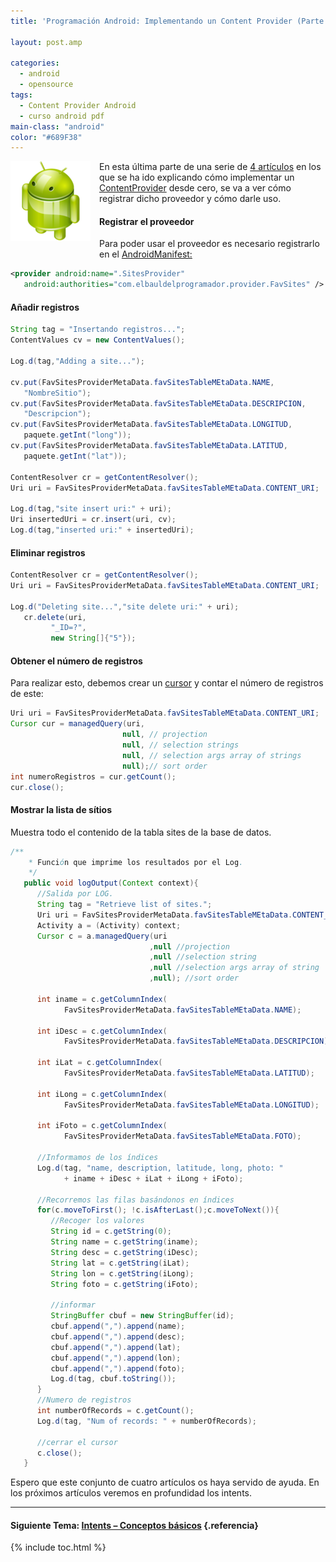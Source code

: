 ```yaml
---
title: 'Programación Android: Implementando un Content Provider (Parte 4)'

layout: post.amp

categories:
  - android
  - opensource
tags:
  - Content Provider Android
  - curso android pdf
main-class: "android"
color: "#689F38"
---
```

<div class="separator" style="clear: both; text-align: center;">
  <img border="0" src="/assets/img/2013/07/iconoAndroid.png" style="clear:left; float:left;margin-right:1em; margin-bottom:1em" />
</div>

En esta última parte de una serie de [4 artículos][1] en los que se ha ido explicando cómo implementar un [ContentProvider][2] desde cero, se va a ver cómo registrar dicho proveedor y cómo darle uso.

#### Registrar el proveedor

Para poder usar el proveedor es necesario registrarlo en el [AndroidManifest:][3]

```xml
<provider android:name=".SitesProvider"
   android:authorities="com.elbauldelprogramador.provider.FavSites" />

```


<!--ad-->

#### Añadir registros

```java
String tag = "Insertando registros...";
ContentValues cv = new ContentValues();

Log.d(tag,"Adding a site...");

cv.put(FavSitesProviderMetaData.favSitesTableMEtaData.NAME,
   "NombreSitio");
cv.put(FavSitesProviderMetaData.favSitesTableMEtaData.DESCRIPCION,
   "Descripcion");
cv.put(FavSitesProviderMetaData.favSitesTableMEtaData.LONGITUD,
   paquete.getInt("long"));
cv.put(FavSitesProviderMetaData.favSitesTableMEtaData.LATITUD,
   paquete.getInt("lat"));

ContentResolver cr = getContentResolver();
Uri uri = FavSitesProviderMetaData.favSitesTableMEtaData.CONTENT_URI;

Log.d(tag,"site insert uri:" + uri);
Uri insertedUri = cr.insert(uri, cv);
Log.d(tag,"inserted uri:" + insertedUri);

```

#### Eliminar registros

```java
ContentResolver cr = getContentResolver();
Uri uri = FavSitesProviderMetaData.favSitesTableMEtaData.CONTENT_URI;

Log.d("Deleting site...","site delete uri:" + uri);
   cr.delete(uri,
         "_ID=?",
         new String[]{"5"});

```

#### Obtener el número de registros

Para realizar esto, debemos crear un [cursor][4] y contar el número de registros de este:

```java
Uri uri = FavSitesProviderMetaData.favSitesTableMEtaData.CONTENT_URI;
Cursor cur = managedQuery(uri,
                         null, // projection
                         null, // selection strings
                         null, // selection args array of strings
                         null);// sort order
int numeroRegistros = cur.getCount();
cur.close();

```

#### Mostrar la lista de sítios

Muestra todo el contenido de la tabla sites de la base de datos.

```java
/**
    * Función que imprime los resultados por el Log.
    */
   public void logOutput(Context context){
      //Salida por LOG.
      String tag = "Retrieve list of sites.";
      Uri uri = FavSitesProviderMetaData.favSitesTableMEtaData.CONTENT_URI;
      Activity a = (Activity) context;
      Cursor c = a.managedQuery(uri
                               ,null //projection
                               ,null //selection string
                               ,null //selection args array of string
                               ,null); //sort order

      int iname = c.getColumnIndex(
            FavSitesProviderMetaData.favSitesTableMEtaData.NAME);

      int iDesc = c.getColumnIndex(
            FavSitesProviderMetaData.favSitesTableMEtaData.DESCRIPCION);

      int iLat = c.getColumnIndex(
            FavSitesProviderMetaData.favSitesTableMEtaData.LATITUD);

      int iLong = c.getColumnIndex(
            FavSitesProviderMetaData.favSitesTableMEtaData.LONGITUD);

      int iFoto = c.getColumnIndex(
            FavSitesProviderMetaData.favSitesTableMEtaData.FOTO);

      //Informamos de los índices
      Log.d(tag, "name, description, latitude, long, photo: "
            + iname + iDesc + iLat + iLong + iFoto);

      //Recorremos las filas basándonos en índices
      for(c.moveToFirst(); !c.isAfterLast();c.moveToNext()){
         //Recoger los valores
         String id = c.getString(0);
         String name = c.getString(iname);
         String desc = c.getString(iDesc);
         String lat = c.getString(iLat);
         String lon = c.getString(iLong);
         String foto = c.getString(iFoto);

         //informar
         StringBuffer cbuf = new StringBuffer(id);
         cbuf.append(",").append(name);
         cbuf.append(",").append(desc);
         cbuf.append(",").append(lat);
         cbuf.append(",").append(lon);
         cbuf.append(",").append(foto);
         Log.d(tag, cbuf.toString());
      }
      //Numero de registros
      int numberOfRecords = c.getCount();
      Log.d(tag, "Num of records: " + numberOfRecords);

      //cerrar el cursor
      c.close();
   }

```

Espero que este conjunto de cuatro artículos os haya servido de ayuda. En los próximos artículos veremos en profundidad los intents.

* * *

#### Siguiente Tema: [Intents &#8211; Conceptos básicos][5] {.referencia}





 [1]: /guia-de-desarrollo-android
 [2]: /programacion-android-proveedores-de
 [3]: /fundamentos-programacion-android_16/
 [4]: /plsql-cursores
 [5]: /programacion-android-intents-conceptos/

{% include toc.html %}
